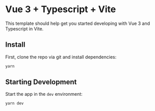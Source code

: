 # Vue 3 + Typescript + Vite

This template should help get you started developing with Vue 3 and Typescript in Vite.

## Install

First, clone the repo via git and install dependencies:

```bash
yarn
```

## Starting Development

Start the app in the `dev` environment:

```bash
yarn dev
```
